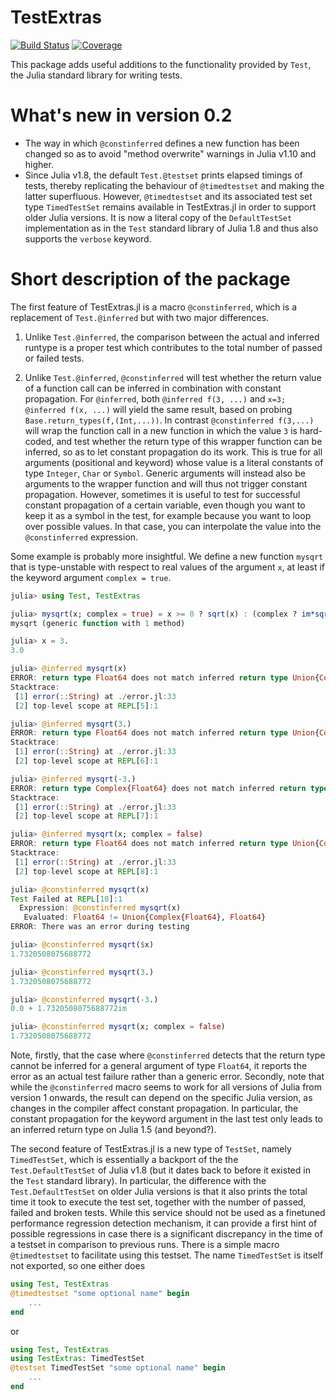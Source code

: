 # TestExtras

[![Build Status](https://github.com/Jutho/TestExtras.jl/workflows/CI/badge.svg)](https://github.com/Jutho/TestExtras.jl/actions)
[![Coverage](https://codecov.io/gh/Jutho/TestExtras.jl/branch/master/graph/badge.svg)](https://codecov.io/gh/Jutho/TestExtras.jl)

This package adds useful additions to the functionality provided by `Test`, the Julia
standard library for writing tests.

# What's new in version 0.2

* The way in which `@constinferred` defines a new function has been changed so as to avoid
  "method overwrite" warnings in Julia v1.10 and higher.
* Since Julia v1.8, the default `Test.@testset` prints elapsed timings of tests, thereby
  replicating the behaviour of `@timedtestset` and making the latter superfluous. However,
  `@timedtestset` and its associated test set type `TimedTestSet` remains available in
  TestExtras.jl in order to support older Julia versions. It is now a literal copy of the
  `DefaultTestSet` implementation as in the `Test` standard library of Julia 1.8 and thus
  also supports the `verbose` keyword.

# Short description of the package

The first feature of TestExtras.jl is  a macro `@constinferred`, which is a replacement of
`Test.@inferred` but with two major differences.

1.  Unlike `Test.@inferred`, the comparison between the actual and inferred runtype is a
    proper test which contributes to the total number of passed or failed tests.

2.  Unlike `Test.@inferred`, `@constinferred` will test whether the return value of a
    function call can be inferred in combination with constant propagation. For `@inferred`,
    both `@inferred f(3, ...)` and `x=3; @inferred f(x, ...)` will yield the same result,
    based on probing `Base.return_types(f,(Int,...))`. In contrast `@constinferred f(3,...)`
    will wrap the function call in a new function in which the value `3` is hard-coded, and
    test whether the return type of this wrapper function can be inferred, so as to let
    constant propagation do its work. This is true for all arguments (positional and
    keyword) whose value is a literal constants of type `Integer`, `Char` or `Symbol`.
    Generic arguments will instead also be arguments to the wrapper function and will thus
    not trigger constant propagation. However, sometimes it is useful to test for successful
    constant propagation of a certain variable, even though you want to keep it as a symbol
    in the test, for example because you want to loop over possible values. In that case,
    you can interpolate the value into the `@constinferred` expression.

Some example is probably more insightful. We define a new function `mysqrt` that is
type-unstable with respect to real values of the argument `x`, at least if the keyword
argument `complex = true`.

```julia
julia> using Test, TestExtras

julia> mysqrt(x; complex = true) = x >= 0 ? sqrt(x) : (complex ? im*sqrt(-x) : throw(DomainError(x, "Enable complex return values to take square roots of negative numbers")))
mysqrt (generic function with 1 method)

julia> x = 3.
3.0

julia> @inferred mysqrt(x)
ERROR: return type Float64 does not match inferred return type Union{Complex{Float64}, Float64}
Stacktrace:
 [1] error(::String) at ./error.jl:33
 [2] top-level scope at REPL[5]:1

julia> @inferred mysqrt(3.)
ERROR: return type Float64 does not match inferred return type Union{Complex{Float64}, Float64}
Stacktrace:
 [1] error(::String) at ./error.jl:33
 [2] top-level scope at REPL[6]:1

julia> @inferred mysqrt(-3.)
ERROR: return type Complex{Float64} does not match inferred return type Union{Complex{Float64}, Float64}
Stacktrace:
 [1] error(::String) at ./error.jl:33
 [2] top-level scope at REPL[7]:1

julia> @inferred mysqrt(x; complex = false)
ERROR: return type Float64 does not match inferred return type Union{Complex{Float64}, Float64}
Stacktrace:
 [1] error(::String) at ./error.jl:33
 [2] top-level scope at REPL[8]:1

julia> @constinferred mysqrt(x)
Test Failed at REPL[10]:1
  Expression: @constinferred mysqrt(x)
   Evaluated: Float64 != Union{Complex{Float64}, Float64}
ERROR: There was an error during testing

julia> @constinferred mysqrt($x)
1.7320508075688772

julia> @constinferred mysqrt(3.)
1.7320508075688772

julia> @constinferred mysqrt(-3.)
0.0 + 1.7320508075688772im

julia> @constinferred mysqrt(x; complex = false)
1.7320508075688772
```
Note, firstly, that the case where `@constinferred` detects that the return type cannot be
inferred for a general argument of type `Float64`, it reports the error as an actual test
failure rather than a generic error. Secondly, note that while the `@constinferred` macro
seems to work for all versions of Julia from version 1 onwards, the result can depend on the
specific Julia version, as changes in the compiler affect constant propagation. In
particular, the constant propagation for the keyword argument in the last test only leads to
an inferred return type on Julia 1.5 (and beyond?).

The second feature of TestExtras.jl is a new type of `TestSet`, namely `TimedTestSet`, which
is essentially a backport of the the `Test.DefaultTestSet` of Julia v1.8 (but it dates back
to before it existed in the `Test` standard library). In particular, the difference with the
`Test.DefaultTestSet` on older Julia versions is that it also prints the total time it took
to execute the test set, together with the number of passed, failed and broken tests. While
this service should not be used as a finetuned performance regression detection mechanism,
it can provide a first hint of possible regressions in case there is a significant
discrepancy in the time of a testset in comparison to previous runs. There is a simple macro
`@timedtestset` to facilitate using this testset. The name `TimedTestSet` is itself not
exported, so one either does
```julia
using Test, TestExtras
@timedtestset "some optional name" begin
    ...
end
```
or
```julia
using Test, TestExtras
using TestExtras: TimedTestSet
@testset TimedTestSet "some optional name" begin
    ...
end
```
